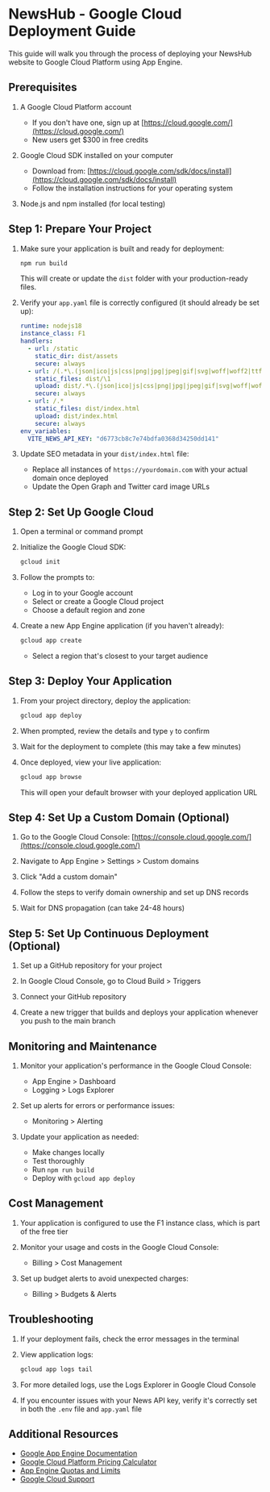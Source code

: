 # NewsHub - Google Cloud Deployment Guide

This guide will walk you through the process of deploying your NewsHub website to Google Cloud Platform using App Engine.

## Prerequisites

1. A Google Cloud Platform account
   - If you don't have one, sign up at [https://cloud.google.com/](https://cloud.google.com/)
   - New users get $300 in free credits

2. Google Cloud SDK installed on your computer
   - Download from: [https://cloud.google.com/sdk/docs/install](https://cloud.google.com/sdk/docs/install)
   - Follow the installation instructions for your operating system

3. Node.js and npm installed (for local testing)

## Step 1: Prepare Your Project

1. Make sure your application is built and ready for deployment:
   ```bash
   npm run build
   ```
   This will create or update the `dist` folder with your production-ready files.

2. Verify your `app.yaml` file is correctly configured (it should already be set up):
   ```yaml
   runtime: nodejs18
   instance_class: F1
   handlers:
     - url: /static
       static_dir: dist/assets
       secure: always
     - url: /(.*\.(json|ico|js|css|png|jpg|jpeg|gif|svg|woff|woff2|ttf|eot))
       static_files: dist/\1
       upload: dist/.*\.(json|ico|js|css|png|jpg|jpeg|gif|svg|woff|woff2|ttf|eot)$
       secure: always
     - url: /.*
       static_files: dist/index.html
       upload: dist/index.html
       secure: always
   env_variables:
     VITE_NEWS_API_KEY: "d6773cb8c7e74bdfa0368d34250dd141"
   ```

3. Update SEO metadata in your `dist/index.html` file:
   - Replace all instances of `https://yourdomain.com` with your actual domain once deployed
   - Update the Open Graph and Twitter card image URLs

## Step 2: Set Up Google Cloud

1. Open a terminal or command prompt

2. Initialize the Google Cloud SDK:
   ```bash
   gcloud init
   ```

3. Follow the prompts to:
   - Log in to your Google account
   - Select or create a Google Cloud project
   - Choose a default region and zone

4. Create a new App Engine application (if you haven't already):
   ```bash
   gcloud app create
   ```
   - Select a region that's closest to your target audience

## Step 3: Deploy Your Application

1. From your project directory, deploy the application:
   ```bash
   gcloud app deploy
   ```

2. When prompted, review the details and type `y` to confirm

3. Wait for the deployment to complete (this may take a few minutes)

4. Once deployed, view your live application:
   ```bash
   gcloud app browse
   ```
   This will open your default browser with your deployed application URL

## Step 4: Set Up a Custom Domain (Optional)

1. Go to the Google Cloud Console: [https://console.cloud.google.com/](https://console.cloud.google.com/)

2. Navigate to App Engine > Settings > Custom domains

3. Click "Add a custom domain"

4. Follow the steps to verify domain ownership and set up DNS records

5. Wait for DNS propagation (can take 24-48 hours)

## Step 5: Set Up Continuous Deployment (Optional)

1. Set up a GitHub repository for your project

2. In Google Cloud Console, go to Cloud Build > Triggers

3. Connect your GitHub repository

4. Create a new trigger that builds and deploys your application whenever you push to the main branch

## Monitoring and Maintenance

1. Monitor your application's performance in the Google Cloud Console:
   - App Engine > Dashboard
   - Logging > Logs Explorer

2. Set up alerts for errors or performance issues:
   - Monitoring > Alerting

3. Update your application as needed:
   - Make changes locally
   - Test thoroughly
   - Run `npm run build`
   - Deploy with `gcloud app deploy`

## Cost Management

1. Your application is configured to use the F1 instance class, which is part of the free tier

2. Monitor your usage and costs in the Google Cloud Console:
   - Billing > Cost Management

3. Set up budget alerts to avoid unexpected charges:
   - Billing > Budgets & Alerts

## Troubleshooting

1. If your deployment fails, check the error messages in the terminal

2. View application logs:
   ```bash
   gcloud app logs tail
   ```

3. For more detailed logs, use the Logs Explorer in Google Cloud Console

4. If you encounter issues with your News API key, verify it's correctly set in both the `.env` file and `app.yaml` file

## Additional Resources

- [Google App Engine Documentation](https://cloud.google.com/appengine/docs)
- [Google Cloud Platform Pricing Calculator](https://cloud.google.com/products/calculator)
- [App Engine Quotas and Limits](https://cloud.google.com/appengine/quotas)
- [Google Cloud Support](https://cloud.google.com/support)